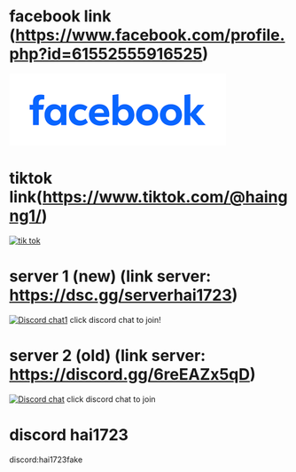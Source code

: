 # facebook link (https://www.facebook.com/profile.php?id=61552555916525)

[![facebook](https://raw.githubusercontent.com/hai723/hai1723info/main/img/facebook.png)](https://www.facebook.com/profile.php?id=61552555916525)

# tiktok link(https://www.tiktok.com/@haingng1/)

[![tik tok](https://img-cache.coccoc.com/image2?i=1&l=78/72622911)](https://www.tiktok.com/@haingng1/)

# server 1 (new) (link server: https://dsc.gg/serverhai1723)
[![Discord chat1](https://img.shields.io/discord/1174679050455875636?logo=discord&logoColor=white)](https://discord.gg/NAwpFZVe9h)
click discord chat to join!
# server 2 (old) (link server: https://discord.gg/6reEAZx5qD)
[![Discord chat](https://img.shields.io/discord/1059078968847913050?logo=discord&logoColor=white)](https://discord.gg/6reEAZx5qD)
click discord chat to join

# discord hai1723
discord:hai1723fake

